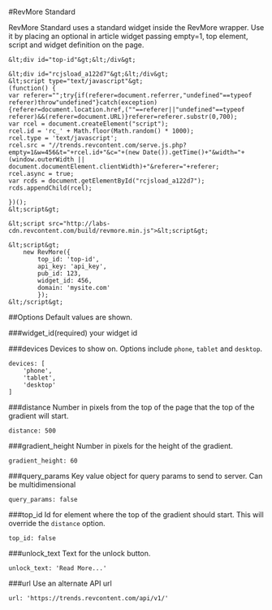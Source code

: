 #RevMore Standard

RevMore Standard uses a standard widget inside the RevMore wrapper. Use it by placing an optional in article widget passing empty=1, top element, script and widget definition on the page.

```
&lt;div id="top-id"&gt;&lt;/div&gt;

&lt;div id="rcjsload_a122d7"&gt;&lt;/div&gt;
&lt;script type="text/javascript"&gt;
(function() {
var referer="";try{if(referer=document.referrer,"undefined"==typeof referer)throw"undefined"}catch(exception){referer=document.location.href,(""==referer||"undefined"==typeof referer)&&(referer=document.URL)}referer=referer.substr(0,700);
var rcel = document.createElement("script");
rcel.id = 'rc_' + Math.floor(Math.random() * 1000);
rcel.type = 'text/javascript';
rcel.src = "//trends.revcontent.com/serve.js.php?empty=1&w=456&t="+rcel.id+"&c="+(new Date()).getTime()+"&width="+(window.outerWidth || document.documentElement.clientWidth)+"&referer="+referer;
rcel.async = true;
var rcds = document.getElementById("rcjsload_a122d7"); rcds.appendChild(rcel);

})();
&lt;script&gt;

&lt;script src="http://labs-cdn.revcontent.com/build/revmore.min.js">&lt;script&gt;

&lt;script&gt;
    new RevMore({
        top_id: 'top-id',
        api_key: 'api_key',
        pub_id: 123,
        widget_id: 456,
        domain: 'mysite.com'
        });
&lt;/script&gt;
```

##Options
Default values are shown.

###widget_id(required)
your widget id

###devices
Devices to show on. Options include ```phone```, ```tablet``` and ```desktop```.
```
devices: [
    'phone', 
    'tablet', 
    'desktop'
]
```

###distance
Number in pixels from the top of the page that the top of the gradient will start.
```
distance: 500
```

###gradient_height
Number in pixels for the height of the gradient.
```
gradient_height: 60
```

###query_params
Key value object for query params to send to server. Can be multidimensional
```
query_params: false
```

###top_id
Id for element where the top of the gradient should start. This will override the ```distance``` option.
```
top_id: false
```

###unlock_text
Text for the unlock button.
```
unlock_text: 'Read More...'
```

###url
Use an alternate API url
```
url: 'https://trends.revcontent.com/api/v1/'
```